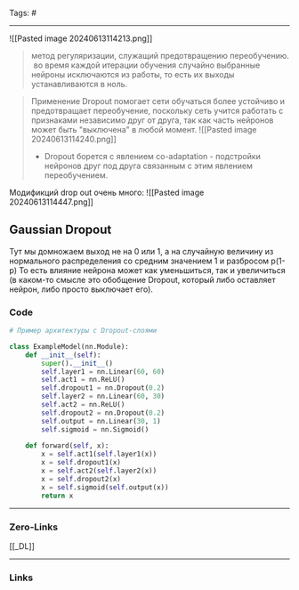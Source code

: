 Tags: #
____
![[Pasted image 20240613114213.png]]
>метод регуляризации, служащий предотвращению переобучению.  во время каждой итерации обучения случайно выбранные нейроны исключаются из работы, то есть их выходы устанавливаются в ноль.

>Применение Dropout помогает сети обучаться более устойчиво и предотвращает переобучение, поскольку сеть учится работать с признаками независимо друг от друга, так как часть нейронов может быть "выключена" в любой момент.
![[Pasted image 20240613114240.png]]
> - Dropout борется с явлением co-adaptation - подстройки нейронов друг под друга связанным с этим явлением переобучением.

Модификций drop out очень много:
![[Pasted image 20240613114447.png]]

## **Gaussian Dropout**

Тут мы домножаем выход не на 0 или 1, а на случайную величину из нормального распределения со средним значением 1 и разбросом p(1-p)
То есть влияние нейрона может как уменьшиться, так и увеличиться (в каком-то смысле это обобщение Dropout, который либо оставляет нейрон, либо просто выключает его).


### Code
```python
# Пример архитектуры с Dropout-слоями

class ExampleModel(nn.Module):
    def __init__(self):
        super().__init__()
        self.layer1 = nn.Linear(60, 60)
        self.act1 = nn.ReLU()
        self.dropout1 = nn.Dropout(0.2)
        self.layer2 = nn.Linear(60, 30)
        self.act2 = nn.ReLU()
        self.dropout2 = nn.Dropout(0.2)
        self.output = nn.Linear(30, 1)
        self.sigmoid = nn.Sigmoid()
                                              
    def forward(self, x):
        x = self.act1(self.layer1(x))        
        x = self.dropout1(x)
        x = self.act2(self.layer2(x))
        x = self.dropout2(x)
        x = self.sigmoid(self.output(x))
        return x
```


____
### Zero-Links
[[_DL]]

____
### Links